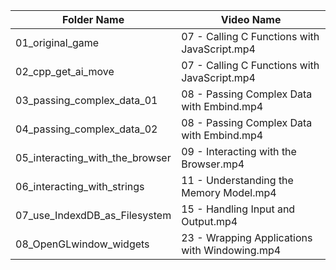 |Folder Name|Video Name|
|-|-|
|01_original_game|07 - Calling C Functions with JavaScript.mp4
|02_cpp_get_ai_move|07 - Calling C Functions with JavaScript.mp4|
|03_passing_complex_data_01|08 - Passing Complex Data with Embind.mp4
|04_passing_complex_data_02|08 - Passing Complex Data with Embind.mp4
|05_interacting_with_the_browser|09 - Interacting with the Browser.mp4|
|06_interacting_with_strings|11 - Understanding the Memory Model.mp4|
|07_use_IndexdDB_as_Filesystem|15 - Handling Input and Output.mp4|
|08_OpenGLwindow_widgets|23 - Wrapping Applications with Windowing.mp4|
